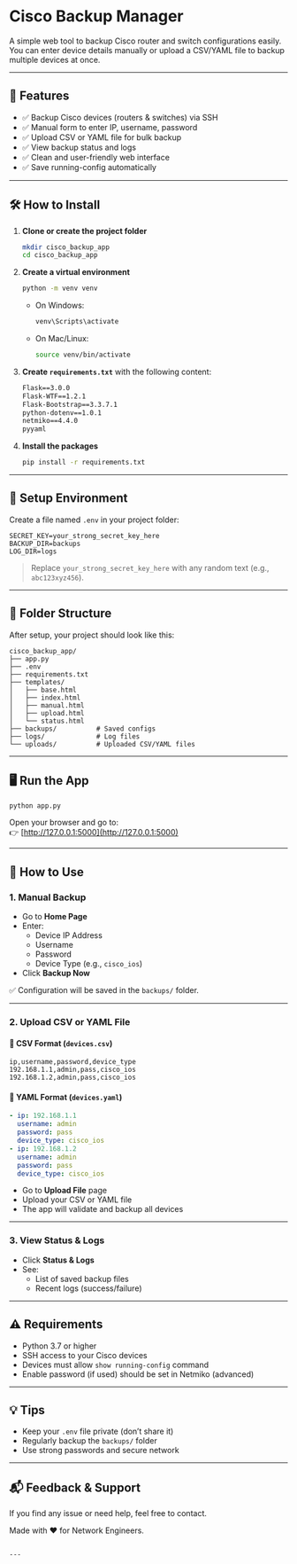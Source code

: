 # Cisco Backup Manager

A simple web tool to backup Cisco router and switch configurations easily.  
You can enter device details manually or upload a CSV/YAML file to backup multiple devices at once.

---

## 🚀 Features

- ✅ Backup Cisco devices (routers & switches) via SSH
- ✅ Manual form to enter IP, username, password
- ✅ Upload CSV or YAML file for bulk backup
- ✅ View backup status and logs
- ✅ Clean and user-friendly web interface
- ✅ Save running-config automatically

---

## 🛠️ How to Install

1. **Clone or create the project folder**
   ```bash
   mkdir cisco_backup_app
   cd cisco_backup_app
   ```

2. **Create a virtual environment**
   ```bash
   python -m venv venv
   ```

   - On Windows:
     ```bash
     venv\Scripts\activate
     ```
   - On Mac/Linux:
     ```bash
     source venv/bin/activate
     ```

3. **Create `requirements.txt`** with the following content:
   ```txt
   Flask==3.0.0
   Flask-WTF==1.2.1
   Flask-Bootstrap==3.3.7.1
   python-dotenv==1.0.1
   netmiko==4.4.0
   pyyaml
   ```

4. **Install the packages**
   ```bash
   pip install -r requirements.txt
   ```

---

## 🔐 Setup Environment

Create a file named `.env` in your project folder:
```env
SECRET_KEY=your_strong_secret_key_here
BACKUP_DIR=backups
LOG_DIR=logs
```

> Replace `your_strong_secret_key_here` with any random text (e.g., `abc123xyz456`).

---

## 📁 Folder Structure

After setup, your project should look like this:
```
cisco_backup_app/
├── app.py
├── .env
├── requirements.txt
├── templates/
│   ├── base.html
│   ├── index.html
│   ├── manual.html
│   ├── upload.html
│   └── status.html
├── backups/          # Saved configs
├── logs/             # Log files
└── uploads/          # Uploaded CSV/YAML files
```

---

## 🖥️ Run the App

```bash
python app.py
```

Open your browser and go to:  
👉 [http://127.0.0.1:5000](http://127.0.0.1:5000)

---

## 🧩 How to Use

### 1. **Manual Backup**
- Go to **Home Page**
- Enter:
  - Device IP Address
  - Username
  - Password
  - Device Type (e.g., `cisco_ios`)
- Click **Backup Now**

✅ Configuration will be saved in the `backups/` folder.

---

### 2. **Upload CSV or YAML File**

#### 📄 CSV Format (`devices.csv`)
```csv
ip,username,password,device_type
192.168.1.1,admin,pass,cisco_ios
192.168.1.2,admin,pass,cisco_ios
```

#### 📄 YAML Format (`devices.yaml`)
```yaml
- ip: 192.168.1.1
  username: admin
  password: pass
  device_type: cisco_ios
- ip: 192.168.1.2
  username: admin
  password: pass
  device_type: cisco_ios
```

- Go to **Upload File** page
- Upload your CSV or YAML file
- The app will validate and backup all devices

---

### 3. **View Status & Logs**
- Click **Status & Logs**
- See:
  - List of saved backup files
  - Recent logs (success/failure)

---

## ⚠️ Requirements

- Python 3.7 or higher
- SSH access to your Cisco devices
- Devices must allow `show running-config` command
- Enable password (if used) should be set in Netmiko (advanced)

---

## 💡 Tips

- Keep your `.env` file private (don’t share it)
- Regularly backup the `backups/` folder
- Use strong passwords and secure network

---

## 📬 Feedback & Support

If you find any issue or need help, feel free to contact.

Made with ❤️ for Network Engineers.
```

---
